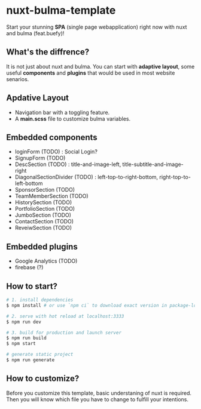 # nuxt-bulma-template
Start your stunning **SPA** (single page webapplication) right now with nuxt and bulma (feat.buefy)!

## What's the diffrence?
It is not just about nuxt and bulma. You can start with **adaptive layout**, some useful **components** and **plugins** that would be used in most website senarios.


## Apdative Layout
* Navigation bar with a toggling feature.
* A **main.scss** file to customize bulma variables.
## Embedded components

* loginForm (TODO) : Social Login?
* SignupForm (TODO)
* DescSection (TODO) : title-and-image-left, title-subtitle-and-image-right
* DiagonalSectionDivider (TODO) : left-top-to-right-bottom, right-top-to-left-bottom
* SponsorSection (TODO)
* TeamMemberSection (TODO)
* HistorySection (TODO)
* PortfolioSection (TODO)
* JumboSection (TODO)
* ContactSection (TODO)
* ReveiwSection (TODO)


## Embedded plugins

* Google Analytics (TODO)
* firebase (?)

## How to start?

``` bash
# 1. install dependencies
$ npm install # or use `npm ci` to download exact version in package-lock.json

# 2. serve with hot reload at localhost:3333
$ npm run dev

# 3. build for production and launch server
$ npm run build
$ npm start

# generate static project
$ npm run generate
```

## How to customize?

Before you customize this template, basic understaning of nuxt is required. Then you will know which file you have to change to fulfill your intentions.